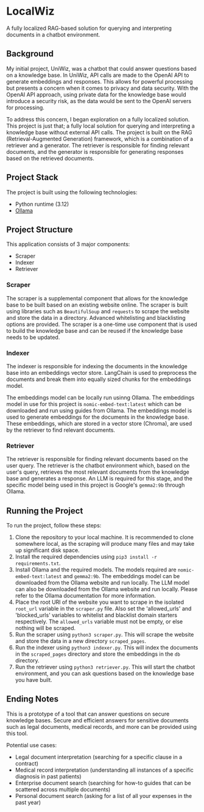 # LocalWiz

A fully localized RAG-based solution for querying and interpreting documents in a chatbot environment.


## Background

My initial project, UniWiz, was a chatbot that could answer questions based on a knowledge base. In UniWiz, API calls are made to the OpenAI API to generate embeddings and responses. This allows for powerful processing but presents a concern when it comes to privacy and data security. With the OpenAI API approach, using private data for the knowledge base would introduce a security risk, as the data would be sent to the OpenAI servers for processing.

To address this concern, I began exploration on a fully localized solution. This project is just that; a fully local solution for querying and interpreting a knowledge base without external API calls. The project is built on the RAG (Retrieval-Augmented Generation) framework, which is a combination of a retriever and a generator. The retriever is responsible for finding relevant documents, and the generator is responsible for generating responses based on the retrieved documents.

## Project Stack

The project is built using the following technologies:

- Python runtime (3.12)
- [Ollama](https://ollama.com/)

## Project Structure

This application consists of 3 major components:
- Scraper
- Indexer
- Retriever

### Scraper

The scraper is a supplemental component that allows for the knowledge base to be built based on an existing website online. The scraper is built using libraries such as `BeautifulSoup` and `requests` to scrape the website and store the data in a directory. Advanced whitelisting and blacklisting options are provided. The scraper is a one-time use component that is used to build the knowledge base and can be reused if the knowledge base needs to be updated.

### Indexer

The indexer is responsible for indexing the documents in the knowledge base into an embeddings vector store. LangChain is used to preprocess the documents and break them into equally sized chunks for the embeddings model.

The embeddings model can be locally run usinng Ollama. The embeddings model in use for this project is `nomic-embed-text:latest` which can be downloaded and run using guides from Ollama. The embeddings model is used to generate embeddings for the documents in the knowledge base. These embeddings, which are stored in a vector store (Chroma), are used by the retriever to find relevant documents.

### Retriever

The retriever is responsible for finding relevant documents based on the user query. The retriever is the chatbot environment which, based on the user's query, retrieves the most relevant documents from the knowledge base and generates a response. An LLM is required for this stage, and the specific model being used in this project is Google's `gemma2:9b` through Ollama.


## Running the Project

To run the project, follow these steps:

1. Clone the repository to your local machine. It is recommended to clone somewhere local, as the scraping will produce many files and may take up significant disk space.
2. Install the required dependencies using `pip3 install -r requirements.txt`.
3. Install Ollama and the required models. The models required are `nomic-embed-text:latest` and `gemma2:9b`. The embeddings model can be downloaded from the Ollama website and run locally. The LLM model can also be downloaded from the Ollama website and run locally. Please refer to the Ollama documentation for more information.
4. Place the root URl of the website you want to scrape in the isolated `root_url` variable in the `scraper.py` file. Also set the 'allowed_urls' and 'blocked_urls' variables to whitelist and blacklist domain starters respectively. The `allowed_urls` variable must not be empty, or else nothing will be scraped.
5. Run the scraper using `python3 scraper.py`. This will scrape the website and store the data in a new directory `scraped_pages`.
6. Run the indexer using `python3 indexer.py`. This will index the documents in the `scraped_pages` directory and store the embeddings in the `db` directory.
7. Run the retriever using `python3 retriever.py`. This will start the chatbot environment, and you can ask questions based on the knowledge base you have built.


## Ending Notes

This is a prototype of a tool that can answer questions on secure knowledge bases. Secure and efficient answers for sensitive documents such as legal documents, medical records, and more can be provided using this tool. 

Potential use cases:
- Legal document interpretation (searching for a specific clause in a contract)
- Medical record interpretation (understanding all instances of a specific diagnosis in past patients)
- Enterprise document search (searching for how-to guides that can be scattered across multiple documents)
- Personal document search (asking for a list of all your expenses in the past year)